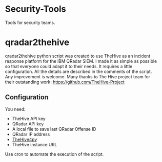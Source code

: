 # Security-Tools
Tools for security teams.

# qradar2thehive
qradar2thehive python script was created to use TheHive as an incident response platform for the IBM QRadar SIEM.
I made it as simple as possible so that everyone could adapt it to their needs.
It requires a little configuration. All the details are described in the comments of the script.
Any improvement is welcome.
Many thanks to The Hive project team for their outstanding work: https://github.com/TheHive-Project
## Configuration
You need:
- TheHive API key
- QRadar API key
- A local file to save last QRadar Offense ID
- QRadar IP address
- [TheHive4py](https://thehive-project.org/#section_thehive4py)
- TheHive instance URL

Use cron to automate the execution of the script.

